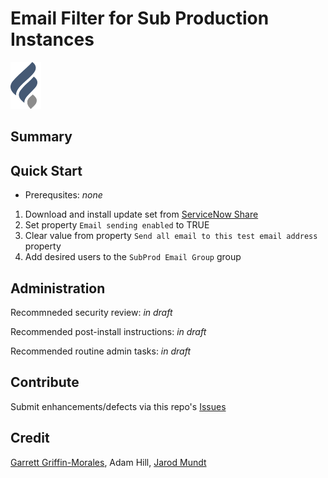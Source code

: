 # Email Filter for Sub Production Instances

![Alt](docs/img/finite-logo-75.png "Finite Logo")

## Summary

## Quick Start

* Prerequsites: _none_

1. Download and install update set from [ServiceNow Share](https://developer.servicenow.com/app.do#!/share/contents/1627055_email_filter_for_sub_production_instances)
2. Set property `Email sending enabled` to TRUE
3. Clear value from property `Send all email to this test email address` property
4. Add desired users to the `SubProd Email Group` group


## Administration
Recommneded security review: _in draft_

Recommended post-install instructions: _in draft_ 

Recommended routine admin tasks: _in draft_


## Contribute
Submit enhancements/defects via this repo's [Issues](../../issues)

## Credit
[Garrett Griffin-Morales](https://github.com/garrett-griffin), Adam Hill, [Jarod Mundt](https://github.com/j4rodm)
